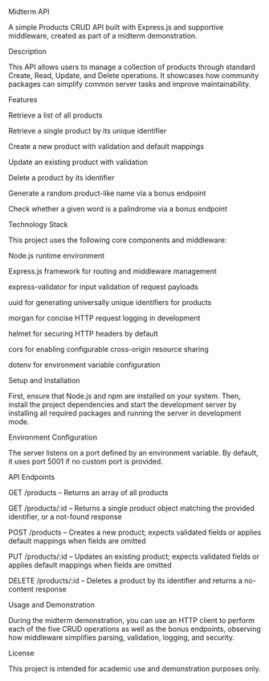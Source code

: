 Midterm API

A simple Products CRUD API built with Express.js and supportive middleware, created as part of a midterm demonstration.

Description

This API allows users to manage a collection of products through standard Create, Read, Update, and Delete operations. It showcases how community packages can simplify common server tasks and improve maintainability.

Features

Retrieve a list of all products

Retrieve a single product by its unique identifier

Create a new product with validation and default mappings

Update an existing product with validation

Delete a product by its identifier

Generate a random product-like name via a bonus endpoint

Check whether a given word is a palindrome via a bonus endpoint

Technology Stack

This project uses the following core components and middleware:

Node.js runtime environment

Express.js framework for routing and middleware management

express-validator for input validation of request payloads

uuid for generating universally unique identifiers for products

morgan for concise HTTP request logging in development

helmet for securing HTTP headers by default

cors for enabling configurable cross-origin resource sharing

dotenv for environment variable configuration

Setup and Installation

First, ensure that Node.js and npm are installed on your system. Then, install the project dependencies and start the development server by installing all required packages and running the server in development mode.

Environment Configuration

The server listens on a port defined by an environment variable. By default, it uses port 5001 if no custom port is provided.

API Endpoints

GET /products – Returns an array of all products

GET /products/:id – Returns a single product object matching the provided identifier, or a not-found response

POST /products – Creates a new product; expects validated fields or applies default mappings when fields are omitted

PUT /products/:id – Updates an existing product; expects validated fields or applies default mappings when fields are omitted

DELETE /products/:id – Deletes a product by its identifier and returns a no-content response


Usage and Demonstration

During the midterm demonstration, you can use an HTTP client to perform each of the five CRUD operations as well as the bonus endpoints, observing how middleware simplifies parsing, validation, logging, and security.

License

This project is intended for academic use and demonstration purposes only.

